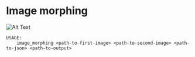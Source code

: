 # Image morphing

![Alt Text](./data/sample.gif)

```
USAGE:
    image_morphing <path-to-first-image> <path-to-second-image> <path-to-json> <path-to-output>
```
